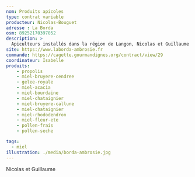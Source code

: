 ```yaml
---
nom: Produits apicoles
type: contrat variable
producteur: Nicolas-Bouguet
adresse : La Borda
osm: 89252170397052
description: >
  Apiculteurs installés dans la région de Langon, Nicolas et Guillaume produisent du miel et des produits dérivés des ruches en agriculture biologique
site: https://www.laborda-ambrosie.fr
commande: https://cagette.gourmandignes.org/contract/view/29
coordinateur: Isabelle
produits:
    - propolis
    - miel-bruyere-cendree
    - gelee-royale 
    - miel-acacia
    - miel-bourdaine 
    - miel-chataignier
    - miel-bruyere-callune
    - miel-chataignier
    - miel-rhododendron
    - miel-fleur-ete
    - pollen-frais
    - pollen-seche 

tags:
  - miel
illustration: ./media/borda-ambrosie.jpg
---
```


Nicolas et Guillaume
